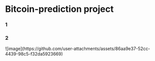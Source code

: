 <h1>Bitcoin-prediction project</h1>

<h3>1</h3>


<h3>2</h3>
![image](https://github.com/user-attachments/assets/86aa9e37-52cc-4439-98c5-f32da5923669)

